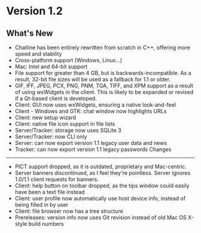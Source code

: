 Version 1.2
===========
What's New
----------
- Chatline has been entirely rewritten from scratch in C++, offering more speed and stability
- Cross-platform support (Windows, Linux...)
- Mac: Intel and 64-bit support
- File support for greater than 4 GB, but is backwards-incompatible. As a result, 32-bit file sizes will be used as a fallback for 1.1 or older.
- GIF, IFF, JPEG, PCX, PNG, PNM, TGA, TIFF, and XPM support as a result of using wxWidgets in the client. This is likely to be expanded or revised if a Qt-based client is developed.
- Client: GUI now uses wxWidgets, ensuring a native look-and-feel
- Client - Windows and GTK: chat window now highlights URLs
- Client: new setup wizard
- Client: native file icon support in file lists
- Server/Tracker: storage now uses SQLite 3
- Server/Tracker: now CLI only
- Server: can now export version 1.1 legacy user data and news
- Tracker: can now export version 1.1 legacy passwords
Changes
-------
- PICT support dropped, as it is outdated, proprietary and Mac-centric.
- Server banners discontinued, as I feel they're pointless. Server ignores 1.0/1.1 client requests for banners.
- Client: help button on toolbar dropped, as the tips window could easily have been a text file instead
- Client: user profile now automatically use host device info, instead of being filled in by user
- Client: file browser now has a tree structure
- Prereleases: version info now uses Git revision instead of old Mac OS X-style build numbers
